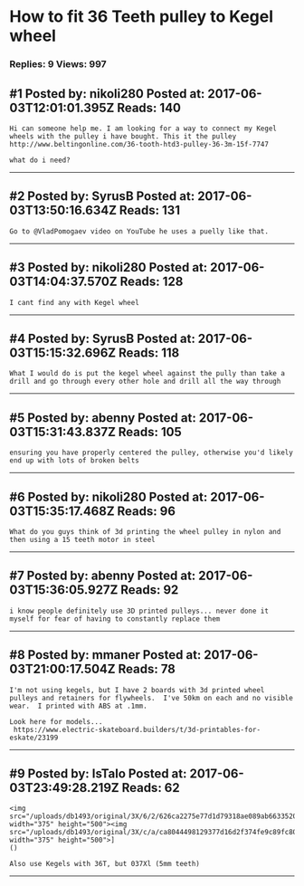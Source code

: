 # How to fit 36 Teeth pulley to Kegel wheel

### Replies: 9 Views: 997

## \#1 Posted by: nikoli280 Posted at: 2017-06-03T12:01:01.395Z Reads: 140

```
Hi can someone help me. I am looking for a way to connect my Kegel wheels with the pulley i have bought. This it the pulley
http://www.beltingonline.com/36-tooth-htd3-pulley-36-3m-15f-7747

what do i need?
```

---
## \#2 Posted by: SyrusB Posted at: 2017-06-03T13:50:16.634Z Reads: 131

```
Go to @VladPomogaev video on YouTube he uses a puelly like that.
```

---
## \#3 Posted by: nikoli280 Posted at: 2017-06-03T14:04:37.570Z Reads: 128

```
I cant find any with Kegel wheel
```

---
## \#4 Posted by: SyrusB Posted at: 2017-06-03T15:15:32.696Z Reads: 118

```
What I would do is put the kegel wheel against the pully than take a drill and go through every other hole and drill all the way through
```

---
## \#5 Posted by: abenny Posted at: 2017-06-03T15:31:43.837Z Reads: 105

```
ensuring you have properly centered the pulley, otherwise you'd likely end up with lots of broken belts
```

---
## \#6 Posted by: nikoli280 Posted at: 2017-06-03T15:35:17.468Z Reads: 96

```
What do you guys think of 3d printing the wheel pulley in nylon and then using a 15 teeth motor in steel
```

---
## \#7 Posted by: abenny Posted at: 2017-06-03T15:36:05.927Z Reads: 92

```
i know people definitely use 3D printed pulleys... never done it myself for fear of having to constantly replace them
```

---
## \#8 Posted by: mmaner Posted at: 2017-06-03T21:00:17.504Z Reads: 78

```
I'm not using kegels, but I have 2 boards with 3d printed wheel pulleys and retainers for flywheels.  I've 50km on each and no visible wear.  I printed with ABS at .1mm.

Look here for models...
 https://www.electric-skateboard.builders/t/3d-printables-for-eskate/23199
```

---
## \#9 Posted by: IsTalo Posted at: 2017-06-03T23:49:28.219Z Reads: 62

```
<img src="/uploads/db1493/original/3X/6/2/626ca2275e77d1d79318ae089ab6633520b132da.JPG" width="375" height="500"><img src="/uploads/db1493/original/3X/c/a/ca8044498129377d16d2f374fe9c89fc809f09da.JPG" width="375" height="500">]
() 

Also use Kegels with 36T, but 037Xl (5mm teeth)
```

---
